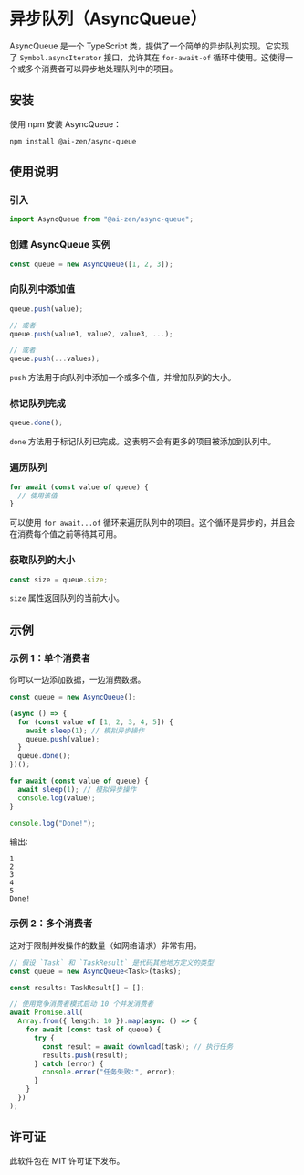 # 异步队列（AsyncQueue）

AsyncQueue 是一个 TypeScript 类，提供了一个简单的异步队列实现。它实现了 `Symbol.asyncIterator` 接口，允许其在 `for-await-of` 循环中使用。这使得一个或多个消费者可以异步地处理队列中的项目。

## 安装

使用 npm 安装 AsyncQueue：

```
npm install @ai-zen/async-queue
```

## 使用说明

### 引入

```typescript
import AsyncQueue from "@ai-zen/async-queue";
```

### 创建 AsyncQueue 实例

```typescript
const queue = new AsyncQueue([1, 2, 3]);
```

### 向队列中添加值

```typescript
queue.push(value);

// 或者
queue.push(value1, value2, value3, ...);

// 或者
queue.push(...values);
```

`push` 方法用于向队列中添加一个或多个值，并增加队列的大小。

### 标记队列完成

```typescript
queue.done();
```

`done` 方法用于标记队列已完成。这表明不会有更多的项目被添加到队列中。

### 遍历队列

```typescript
for await (const value of queue) {
  // 使用该值
}
```

可以使用 `for await...of` 循环来遍历队列中的项目。这个循环是异步的，并且会在消费每个值之前等待其可用。

### 获取队列的大小

```typescript
const size = queue.size;
```

`size` 属性返回队列的当前大小。

## 示例

### 示例 1：单个消费者

你可以一边添加数据，一边消费数据。

```typescript
const queue = new AsyncQueue();

(async () => {
  for (const value of [1, 2, 3, 4, 5]) {
    await sleep(1); // 模拟异步操作
    queue.push(value);
  }
  queue.done();
})();

for await (const value of queue) {
  await sleep(1); // 模拟异步操作
  console.log(value);
}

console.log("Done!");
```

输出:

```
1
2
3
4
5
Done!
```

### 示例 2：多个消费者

这对于限制并发操作的数量（如网络请求）非常有用。

```typescript
// 假设 `Task` 和 `TaskResult` 是代码其他地方定义的类型
const queue = new AsyncQueue<Task>(tasks);

const results: TaskResult[] = [];

// 使用竞争消费者模式启动 10 个并发消费者
await Promise.all(
  Array.from({ length: 10 }).map(async () => {
    for await (const task of queue) {
      try {
        const result = await download(task); // 执行任务
        results.push(result);
      } catch (error) {
        console.error("任务失败:", error);
      }
    }
  })
);
```

## 许可证

此软件包在 MIT 许可证下发布。
